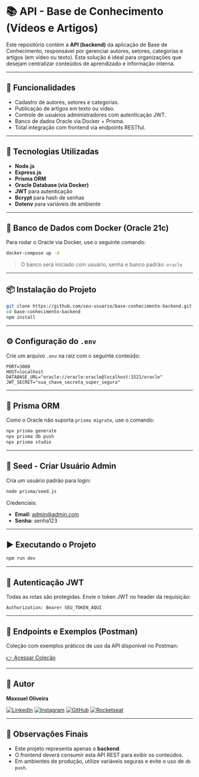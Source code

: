 # 📚 API - Base de Conhecimento (Vídeos e Artigos)

Este repositório contém a **API (backend)** da aplicação de Base de Conhecimento, responsável por gerenciar autores, setores, categorias e artigos (em vídeo ou texto). Esta solução é ideal para organizações que desejam centralizar conteúdos de aprendizado e informação interna.

---

## 🚀 Funcionalidades

- Cadastro de autores, setores e categorias.
- Publicação de artigos em texto ou vídeo.
- Controle de usuários administradores com autenticação JWT.
- Banco de dados Oracle via Docker + Prisma.
- Total integração com frontend via endpoints RESTful.

---

## 🧰 Tecnologias Utilizadas

- **Node.js**
- **Express.js**
- **Prisma ORM**
- **Oracle Database (via Docker)**
- **JWT** para autenticação
- **Bcrypt** para hash de senhas
- **Dotenv** para variáveis de ambiente

---

## 🐘 Banco de Dados com Docker (Oracle 21c)

Para rodar o Oracle via Docker, use o seguinte comando:

```bash
docker-compose up -d
```

> O banco será iniciado com usuário, senha e banco padrão: `oracle`

---

## 📦 Instalação do Projeto

```bash
git clone https://github.com/seu-usuario/base-conhecimento-backend.git
cd base-conhecimento-backend
npm install
```

---

## ⚙️ Configuração do `.env`

Crie um arquivo `.env` na raiz com o seguinte conteúdo:

```env
PORT=3000
HOST=localhost
DATABASE_URL="oracle://oracle:oracle@localhost:1521/oracle"
JWT_SECRET="sua_chave_secreta_super_segura"
```

---

## 🔄 Prisma ORM

Como o Oracle não suporta `prisma migrate`, use o comando:

```bash
npx prisma generate
npx prisma db push
npx prisma studio
```

---

## 🧪 Seed - Criar Usuário Admin

Cria um usuário padrão para login:

```bash
node prisma/seed.js
```

Credenciais:

- **Email:** admin@admin.com  
- **Senha:** senha123

---

## ▶️ Executando o Projeto

```bash
npm run dev
```

---

## 🔐 Autenticação JWT

Todas as rotas são protegidas. Envie o token JWT no header da requisição:

```http
Authorization: Bearer SEU_TOKEN_AQUI
```

---

## 📁 Endpoints e Exemplos (Postman)

Coleção com exemplos práticos de uso da API disponível no Postman:

[👉 Acessar Coleção](https://elements.getpostman.com/redirect?entityId=17594781-7c9d4b48-77d6-4a73-8cc1-c18953a3ac78&entityType=collection)

---

## 👤 Autor

**Maxsuel Oliveira**

[![LinkedIn](https://img.shields.io/badge/LinkedIn-0077B5?style=for-the-badge&logo=linkedin&logoColor=white)](https://www.linkedin.com/in/)
[![Instagram](https://img.shields.io/badge/Instagram-E4405F?style=for-the-badge&logo=instagram&logoColor=white)](https://instagram.com/)
[![GitHub](https://img.shields.io/badge/GitHub-181717?style=for-the-badge&logo=github&logoColor=white)](https://github.com/MaxsuelOliveira)
[![Rocketseat](https://img.shields.io/badge/Rocketseat-7159c1?style=for-the-badge&logo=rocketseat&logoColor=white)](https://app.rocketseat.com.br/me/md-04583)

---

## 📌 Observações Finais

- Este projeto representa apenas o **backend**.
- O frontend deverá consumir esta API REST para exibir os conteúdos.
- Em ambientes de produção, utilize variáveis seguras e evite o uso de `db push`.